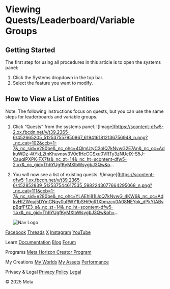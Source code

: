 # Viewing Quests/Leaderboard/Variable Groups

## Getting Started

 The first step for using all procedures in this article is to open the systems panel:
1. Click the Systems dropdown in the top bar.
2. Select the feature you want to modify.

  
## How to View a List of Entities

> 

 Note: The following instructions focus on quests, but you can use the same steps for
leaderboards and variable groups.
1. Click “Quests” from the systems panel. ![Image](https://scontent-dfw5-2.xx.fbcdn.net/v/t39.2365-6/452665205_512537557950867_6194161812136756948_n.png?_nc_cat=102&ccb=1-7&_nc_sid=e280be&_nc_ohc=4QlmUtyC3oIQ7kNvwG2E7An&_nc_oc=AdkuWDz-4tYkL2tnKhuvnsv3V0c1HcCCSxu0VRTy3zNUeIX-S5J-CauqIPXPK-FX7fs&_nc_zt=14&_nc_ht=scontent-dfw5-2.xx&_nc_gid=ThhYUgfKyMXlbWsygbJ3Qw&o...
2. You will now see a list of existing quests. ![Image](https://scontent-dfw5-1.xx.fbcdn.net/v/t39.2365-6/452852839_512537544617535_5982243077664295068_n.png?_nc_cat=111&ccb=1-7&_nc_sid=e280be&_nc_ohc=YLAEhI81IJcQ7kNvwG_4KW6&_nc_oc=AdkvHfZWguj5DYmGNqy0uRWY1bSHi9gR1Xbmzcv0A08NEYok_dPkYtABvpBqfFfZ3_s&_nc_zt=14&_nc_ht=scontent-dfw5-1.xx&_nc_gid=ThhYUgfKyMXlbWsygbJ3Qw&oh=...

    ![Nav Logo](https://static.xx.fbcdn.net/rsrc.php/yE/r/3SoBlk8EqOQ.svg)


[Facebook](https://www.facebook.com/MetaHorizon/)
[Threads](https://www.threads.com/@metahorizon)
[X](https://x.com/MetaHorizon)
[Instagram](https://www.instagram.com/metahorizon/)
[YouTube](https://www.youtube.com/@MetaQuestVR)

 Learn
[Documentation](https://developers.meta.com/horizon-worlds/learn/documentation/)
[Blog](https://developers.meta.com/horizon/blog/)
[Forum](https://communityforums.atmeta.com/t5/Creator-Forum/ct-p/Meta_Horizon_Creator_Forums)

 Programs
[Meta Horizon Creator Program](https://developers.meta.com/horizon-worlds/programs/)

 My Creations
[My Worlds](https://horizon.meta.com/creator/worlds_all/?utm_source=horizon_worlds_creator)
[My Assets](https://horizon.meta.com/creator/assets/?utm_source=horizon_worlds_creator)
[Performance](https://horizon.meta.com/creator/performance/traces/?utm_source=horizon_worlds_creator)

 Privacy & Legal
[Privacy Policy](https://www.meta.com/legal/privacy-policy/)
[Legal](https://www.meta.com/legal/supplemental-terms-of-service/)

 © 2025 Meta
